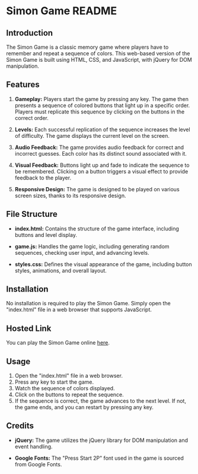 # Simon Game README

## Introduction

The Simon Game is a classic memory game where players have to remember and repeat a sequence of colors. This web-based version of the Simon Game is built using HTML, CSS, and JavaScript, with jQuery for DOM manipulation.

## Features

1. **Gameplay:** Players start the game by pressing any key. The game then presents a sequence of colored buttons that light up in a specific order. Players must replicate this sequence by clicking on the buttons in the correct order.

2. **Levels:** Each successful replication of the sequence increases the level of difficulty. The game displays the current level on the screen.

3. **Audio Feedback:** The game provides audio feedback for correct and incorrect guesses. Each color has its distinct sound associated with it.

4. **Visual Feedback:** Buttons light up and fade to indicate the sequence to be remembered. Clicking on a button triggers a visual effect to provide feedback to the player.

5. **Responsive Design:** The game is designed to be played on various screen sizes, thanks to its responsive design.

## File Structure

- **index.html:** Contains the structure of the game interface, including buttons and level display.
  
- **game.js:** Handles the game logic, including generating random sequences, checking user input, and advancing levels.
  
- **styles.css:** Defines the visual appearance of the game, including button styles, animations, and overall layout.

## Installation

No installation is required to play the Simon Game. Simply open the "index.html" file in a web browser that supports JavaScript.

## Hosted Link

You can play the Simon Game online [here]([https://example.com](https://akshar625.github.io/Simon_Game/)).

## Usage

1. Open the "index.html" file in a web browser.
2. Press any key to start the game.
3. Watch the sequence of colors displayed.
4. Click on the buttons to repeat the sequence.
5. If the sequence is correct, the game advances to the next level. If not, the game ends, and you can restart by pressing any key.

## Credits

- **jQuery:** The game utilizes the jQuery library for DOM manipulation and event handling.
  
- **Google Fonts:** The "Press Start 2P" font used in the game is sourced from Google Fonts.
  
